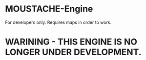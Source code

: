 # MOUSTACHE-Engine
For developers only. Requires maps in order to work.

# WARINING - THIS ENGINE IS NO LONGER UNDER DEVELOPMENT. 

